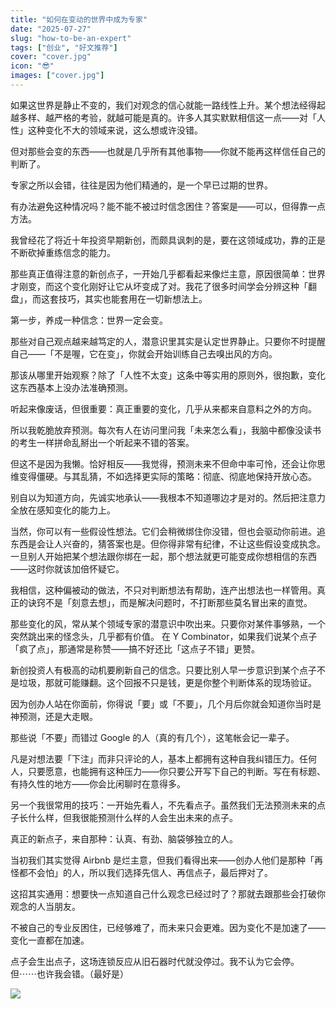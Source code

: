 ```yaml
---
title: "如何在变动的世界中成为专家"
date: "2025-07-27"
slug: "how-to-be-an-expert"
tags: ["创业", "好文推荐"]
cover: "cover.jpg"
icon: "😎"
images: ["cover.jpg"]
---
```

如果这世界是静止不变的，我们对观念的信心就能一路线性上升。某个想法经得起越多样、越严格的考验，就越可能是真的。许多人其实默默相信这一点——对「人性」这种变化不大的领域来说，这么想或许没错。



但对那些会变的东西——也就是几乎所有其他事物——你就不能再这样信任自己的判断了。



专家之所以会错，往往是因为他们精通的，是一个早已过期的世界。



有办法避免这种情况吗？能不能不被过时信念困住？答案是——可以，但得靠一点方法。



我曾经花了将近十年投资早期新创，而颇具讽刺的是，要在这领域成功，靠的正是不断砍掉重练信念的能力。



那些真正值得注意的新创点子，一开始几乎都看起来像烂主意，原因很简单：世界才刚变，而这个变化刚好让它从坏变成了对。我花了很多时间学会分辨这种「翻盘」，而这套技巧，其实也能套用在一切新想法上。



第一步，养成一种信念：世界一定会变。



那些对自己观点越来越笃定的人，潜意识里其实是认定世界静止。只要你不时提醒自己——「不是喔，它在变」，你就会开始训练自己去嗅出风的方向。



那该从哪里开始观察？除了「人性不太变」这条中等实用的原则外，很抱歉，变化这东西基本上没办法准确预测。



听起来像废话，但很重要：真正重要的变化，几乎从来都来自意料之外的方向。



所以我乾脆放弃预测。每次有人在访问里问我「未来怎么看」，我脑中都像没读书的考生一样拼命乱掰出一个听起来不错的答案。



但这不是因为我懒。恰好相反——我觉得，预测未来不但命中率可怜，还会让你思维变得僵硬。与其乱猜，不如选择更实际的策略：彻底、彻底地保持开放心态。



别自以为知道方向，先诚实地承认——我根本不知道哪边才是对的。然后把注意力全放在感知变化的能力上。



当然，你可以有一些假设性想法。它们会稍微绑住你没错，但也会驱动你前进。追东西是会让人兴奋的，猜答案也是。但你得非常有纪律，不让这些假设变成执念。
一旦别人开始把某个想法跟你绑在一起，那个想法就更可能变成你想相信的东西——这时你就该加倍怀疑它。



我相信，这种偏被动的做法，不只对判断想法有帮助，连产出想法也一样管用。真正的诀窍不是「刻意去想」，而是解决问题时，不打断那些莫名冒出来的直觉。



那些变化的风，常从某个领域专家的潜意识中吹出来。只要你对某件事够熟，一个突然跳出来的怪念头，几乎都有价值。
在 Y Combinator，如果我们说某个点子「疯了点」，那通常是称赞——搞不好还比「这点子不错」更赞。



新创投资人有极高的动机要刷新自己的信念。只要比别人早一步意识到某个点子不是垃圾，那就可能赚翻。这个回报不只是钱，更是你整个判断体系的现场验证。



因为创办人站在你面前，你得说「要」或「不要」，几个月后你就会知道你当时是神预测，还是大走眼。



那些说「不要」而错过 Google 的人（真的有几个），这笔帐会记一辈子。



凡是对想法要「下注」而非只评论的人，基本上都拥有这种自我纠错压力。任何人，只要愿意，也能拥有这种压力——你只要公开写下自己的判断。写在有标题、有持久性的地方——你会比闲聊时在意得多。



另一个我很常用的技巧：一开始先看人，不先看点子。虽然我们无法预测未来的点子长什么样，但我很能预测什么样的人会生出未来的点子。



真正的新点子，来自那种：认真、有劲、脑袋够独立的人。



当初我们其实觉得 Airbnb 是烂主意，但我们看得出来——创办人他们是那种「再怪都不会怕」的人，所以我们选择先信人、再信点子，最后押对了。



这招其实通用：想要快一点知道自己什么观念已经过时了？那就去跟那些会打破你观念的人当朋友。



不被自己的专业反困住，已经够难了，而未来只会更难。因为变化不是加速了——变化一直都在加速。



点子会生出点子，这场连锁反应从旧石器时代就没停过。我不认为它会停。
但⋯⋯也许我会错。（最好是）




![](https://prod-files-secure.s3.us-west-2.amazonaws.com/112d0858-5090-4d34-a606-b75eb8d65fd2/46476355-9cf3-4e99-9b7a-3531bc426380/1000202064.png?X-Amz-Algorithm=AWS4-HMAC-SHA256&X-Amz-Content-Sha256=UNSIGNED-PAYLOAD&X-Amz-Credential=ASIAZI2LB4664MCOIZS4%2F20250913%2Fus-west-2%2Fs3%2Faws4_request&X-Amz-Date=20250913T025721Z&X-Amz-Expires=3600&X-Amz-Security-Token=IQoJb3JpZ2luX2VjEML%2F%2F%2F%2F%2F%2F%2F%2F%2F%2FwEaCXVzLXdlc3QtMiJHMEUCIDyX0dHoCsPIWr1D1lkaTdMtcBEvcLXJzqRvee3B7ICRAiEA%2BmjSnSkVqf4bnbFhqgytCRyMAJf1%2FYPDXMJqVO7sBeEq%2FwMIOxAAGgw2Mzc0MjMxODM4MDUiDMZEDVSCdZpV06ItNCrcA6bgUTwe9BRLJqYTLtpw%2B4uzNFbJST42FDn4v7PSwV9jRqThC9%2BCiaXgMmLPnvAMhxXeXdmS7Sb0iynw9B9HhFp7mEfNM4idRUtD8ukCRJu%2BN7W8Q2JuuNkD56nuJ0UQsV51IHzPtx6LNZiGfA1Ty1gEofjt%2FTdjesaQg4fDmIL5cpzsXGTmylnRHry66jNj7%2B6G5IEL0F3kXTqEDaFobjMr9zeFednz85er6CU%2Fcbu4q%2FgSyl3Z0sU3izS4uUsqkBMUgFPCrezGuQ5%2FnSi%2FaQ9T8pLkmi79EvXPd9KFSzyCqiquhrt9z%2F%2FJs5Hqj7mxeOOuXAOwzfjXBXwqaiwiX%2BSIyIjhq7BzNdallUagGAspqffU9aC5SZ9xHKF6%2B608u%2FOOPA1nmJXXU0QbLgp3PbUdAyf%2BlJidHT5SanCg0lSVkisYJQQnEHakcRbyCGPSkHv9vzYHFCW4rXtlMbwuXwpACZTs96K4Pvdngh1UOkVMjaPFGif%2Fd9h7e4Bt9iNDzkphfkQBGbG713G8rge4RcvPezdiY1F9w6m3VHAbwEBiVbEEuLE%2Fig5P8ZV79aoEJcHMdXKNN78ul977kfXXgUAjeJ6vAHhsVebA8kPaAXq%2BJfLNcyVL8UqCAh9BMIehk8YGOqUBe8qQxwGFPFogIj2wgG1IXo5WEg7Qw4nQj8mY9epP8cBxDiIRZge23zBfOxwEveKBmhVKYKmsAW11UkShffVF54DBOajFldN0I%2Fb6Mbc3eNleBnnqg0Tna0R4yzWJcmNkPvG1PUB4XTkSinZLrqe0uVCMHM7k0Nbq8fhO0LK2VYOID9QtYLyFppBtRffAVyNyFVS0z7kjf6t4DxMnhyf%2BrdKJhQ21&X-Amz-Signature=a88ce67e2119aff57e2c8a8c035563fbc99dfe595506831e5abeebda18ab50c8&X-Amz-SignedHeaders=host&x-amz-checksum-mode=ENABLED&x-id=GetObject)


